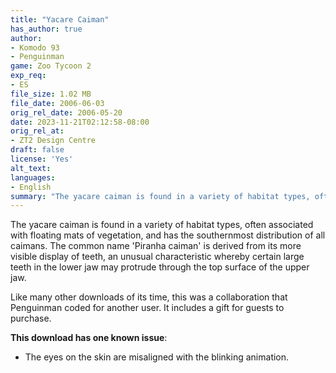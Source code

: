 ```yaml
---
title: "Yacare Caiman"
has_author: true
author:
- Komodo 93
- Penguinman
game: Zoo Tycoon 2
exp_req:
- ES
file_size: 1.02 MB
file_date: 2006-06-03
orig_rel_date: 2006-05-20
date: 2023-11-21T02:12:58-08:00
orig_rel_at: 
- ZT2 Design Centre
draft: false
license: 'Yes'
alt_text: 
languages:
- English
summary: "The yacare caiman is found in a variety of habitat types, often associated with floating mats of vegetation."
---
```

The yacare caiman is found in a variety of habitat types, often associated with floating mats of vegetation, and has the southernmost distribution of all caimans. The common name 'Piranha caiman' is derived from its more visible display of teeth, an unusual characteristic whereby certain large teeth in the lower jaw may protrude through the top surface of the upper jaw.

Like many other downloads of its time, this was a collaboration that Penguinman coded for another user. It includes a gift for guests to purchase.

**This download has one known issue**:
- The eyes on the skin are misaligned with the blinking animation.